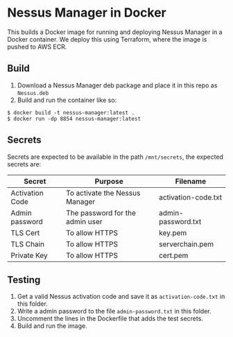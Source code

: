 # Nessus Manager in Docker

This builds a Docker image for running and deploying Nessus Manager in a Docker container.
We deploy this using Terraform, where the image is pushed to AWS ECR.

## Build

1. Download a Nessus Manager deb package and place it in this repo as `Nessus.deb`
2. Build and run the container like so:

```
$ docker build -t nessus-manager:latest .
$ docker run -dp 8854 nessus-manager:latest
```

## Secrets

Secrets are expected to be available in the path `/mnt/secrets`, the expected secrets are:

Secret          | Purpose                         | Filename
--------------- | ------------------------------- | -------------------
Activation Code | To activate the Nessus Manager  | activation-code.txt
Admin password  | The password for the admin user | admin-password.txt
TLS Cert        | To allow HTTPS                  | key.pem
TLS Chain       | To allow HTTPS                  | serverchain.pem
Private Key     | To allow HTTPS                  | cert.pem

## Testing

1. Get a valid Nessus activation code and save it as `activation-code.txt` in this folder.
2. Write a admin password to the file `admin-password.txt` in this folder.
3. Uncomment the lines in the Dockerfile that adds the test secrets.
4. Build and run the image.

